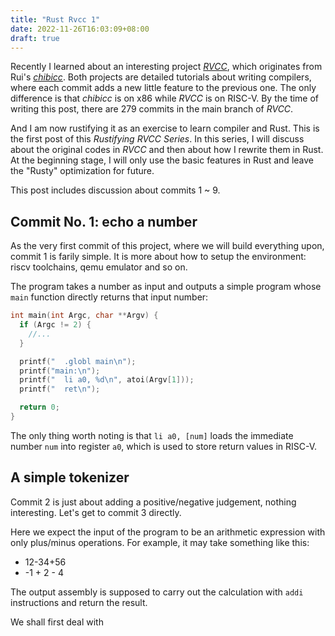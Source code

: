 ```yaml
---
title: "Rust Rvcc 1"
date: 2022-11-26T16:03:09+08:00
draft: true
---
```


Recently I learned about an interesting project [*RVCC*](https://github.com/sunshaoce/rvcc.git), which originates from Rui's [*chibicc*](https://github.com/rui314/chibicc). Both projects are detailed tutorials about writing compilers, where each commit adds a new little feature to the previous one. The only difference is that *chibicc* is on x86 while *RVCC* is on RISC-V. By the time of writing this post, there are 279 commits in the main branch of *RVCC*.

And I am now rustifying it as an exercise to learn compiler and Rust. This is the first post of this *Rustifying RVCC Series*. In this series, I will discuss about the original codes in *RVCC* and then about how I rewrite them in Rust. At the beginning stage, I will only use the basic features in Rust and leave the "Rusty" optimization for future.

This post includes discussion about commits 1 ~ 9.

## Commit No. 1: echo a number

As the very first commit of this project, where we will build everything upon, commit 1 is farily simple. It is more about how to setup the environment: riscv toolchains, qemu emulator and so on.

The program takes a number as input and outputs a simple program whose `main` function directly returns that input number:

```C
int main(int Argc, char **Argv) {
  if (Argc != 2) {
	//...
  }

  printf("  .globl main\n");
  printf("main:\n");
  printf("  li a0, %d\n", atoi(Argv[1]));
  printf("  ret\n");

  return 0;
}

```

The only thing worth noting is that `li a0, [num]` loads the immediate number `num` into register `a0`, which is used to store return values in RISC-V.

## A simple tokenizer

Commit 2 is just about adding a positive/negative judgement, nothing interesting. Let's get to commit 3 directly.

Here we expect the input of the program to be an arithmetic expression with only plus/minus operations. For example, it may take something like this:
- 12-34+56
- -1 + 2 - 4

The output assembly is supposed to carry out the calculation with `addi` instructions and return the result.

We shall first deal with 